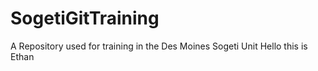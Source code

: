 SogetiGitTraining
=================

A Repository used for training in the Des Moines Sogeti Unit Hello this is Ethan
